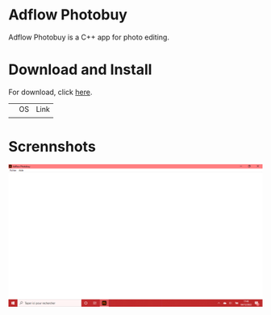 # Adflow Photobuy
Adflow Photobuy is a C++ app for photo editing.

# Download and Install
For download, click <a href="https://github.com/foxypiratecove37350/Adflow-Photobuy/raw/4dee20803a258f3072edd5814a1407bafd7e6bf6/Adflow%20Photobuy/Photobuy-Setup.exe">here</a>.
<table>
  <th>
    <td>OS</td>
    <td>Link</td>
  </th>
  <tr>
    <td></td>
    <td></td>
  </tr>
</table>

# Scrennshots
<img src="https://github.com/foxypiratecove37350/Adflow-Photobuy/blob/master/screen-1.png?raw=true" width="755px">
